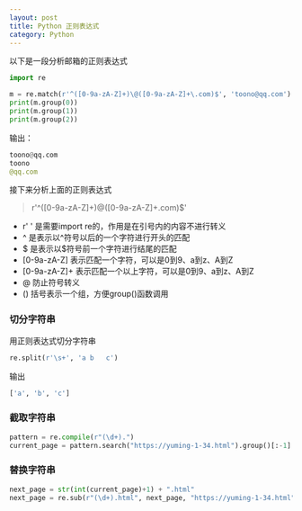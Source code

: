 ```yaml
---
layout: post
title: Python 正则表达式
category: Python
---
```


以下是一段分析邮箱的正则表达式 

``` python
import re

m = re.match(r'^([0-9a-zA-Z]+)\@([0-9a-zA-Z]+\.com)$', 'toono@qq.com')
print(m.group(0))
print(m.group(1))
print(m.group(2))
```

输出：

``` python
toono@qq.com
toono
@qq.com
```

接下来分析上面的正则表达式

> r'^([0-9a-zA-Z]+)\@([0-9a-zA-Z]+\.com)$' 

* r'  ' 是需要import re的，作用是在引号内的内容不进行转义
* ^  是表示以^符号以后的一个字符进行开头的匹配
* $  是表示以$符号前一个字符进行结尾的匹配
* [0-9a-zA-Z]  表示匹配一个字符，可以是0到9、a到z、A到Z
* [0-9a-zA-Z]+  表示匹配一个以上字符，可以是0到9、a到z、A到Z
* \@  防止符号转义
* ()  括号表示一个组，方便group()函数调用



### 切分字符串

用正则表达式切分字符串

``` python
re.split(r'\s+', 'a b   c')
```

输出

``` python
['a', 'b', 'c']
```
### 截取字符串

```python
pattern = re.compile(r"(\d+).")
current_page = pattern.search("https://yuming-1-34.html").group()[:-1]
```

### 替换字符串

```python
next_page = str(int(current_page)+1) + ".html"
next_page = re.sub(r"(\d+).html", next_page, "https://yuming-1-34.html")
```

